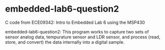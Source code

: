 # embedded-lab6-question2

C code from ECE09342: Intro to Embedded Lab 6 using the MSP430 

embedded-lab6-question2: This program works to capture two sets of sensor analog data, tempurature sensor and LDR sensor, and process (read, store, and convert) the data internally into a digital sample. 
